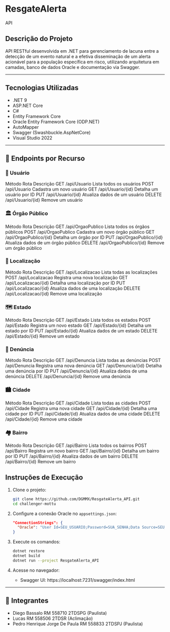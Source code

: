 # ResgateAlerta
 API

## Descrição do Projeto

API RESTful desenvolvida em .NET para gerenciamento de  lacuna entre a detecção de um evento natural e a efetiva disseminação de um alerta acionável para a população específica em risco, utilizando arquitetura em camadas, banco de dados Oracle e documentação via Swagger.

---

## Tecnologias Utilizadas

- .NET 9
- ASP.NET Core
- C#
- Entity Framework Core
- Oracle Entity Framework Core (ODP.NET)
- AutoMapper
- Swagger (Swashbuckle.AspNetCore)
- Visual Studio 2022

---

## 🔗 Endpoints por Recurso
### 👤 Usuário
Método	Rota	Descrição
GET	/api/Usuario	Lista todos os usuários
POST	/api/Usuario	Cadastra um novo usuário
GET	/api/Usuario/{id}	Detalha um usuário por ID
PUT	/api/Usuario/{id}	Atualiza dados de um usuário
DELETE	/api/Usuario/{id}	Remove um usuário

### 🏛️ Órgão Público
Método	Rota	Descrição
GET	/api/OrgaoPublico	Lista todos os órgãos públicos
POST	/api/OrgaoPublico	Cadastra um novo órgão público
GET	/api/OrgaoPublico/{id}	Detalha um órgão por ID
PUT	/api/OrgaoPublico/{id}	Atualiza dados de um órgão público
DELETE	/api/OrgaoPublico/{id}	Remove um órgão público

### 📍 Localização
Método	Rota	Descrição
GET	/api/Localizacao	Lista todas as localizações
POST	/api/Localizacao	Registra uma nova localização
GET	/api/Localizacao/{id}	Detalha uma localização por ID
PUT	/api/Localizacao/{id}	Atualiza dados de uma localização
DELETE	/api/Localizacao/{id}	Remove uma localização

### 🗺️ Estado
Método	Rota	Descrição
GET	/api/Estado	Lista todos os estados
POST	/api/Estado	Registra um novo estado
GET	/api/Estado/{id}	Detalha um estado por ID
PUT	/api/Estado/{id}	Atualiza dados de um estado
DELETE	/api/Estado/{id}	Remove um estado

### 🧾 Denúncia
Método	Rota	Descrição
GET	/api/Denuncia	Lista todas as denúncias
POST	/api/Denuncia	Registra uma nova denúncia
GET	/api/Denuncia/{id}	Detalha uma denúncia por ID
PUT	/api/Denuncia/{id}	Atualiza dados de uma denúncia
DELETE	/api/Denuncia/{id}	Remove uma denúncia

### 🏙️ Cidade
Método	Rota	Descrição
GET	/api/Cidade	Lista todas as cidades
POST	/api/Cidade	Registra uma nova cidade
GET	/api/Cidade/{id}	Detalha uma cidade por ID
PUT	/api/Cidade/{id}	Atualiza dados de uma cidade
DELETE	/api/Cidade/{id}	Remove uma cidade

### 🏘️ Bairro
Método	Rota	Descrição
GET	/api/Bairro	Lista todos os bairros
POST	/api/Bairro	Registra um novo bairro
GET	/api/Bairro/{id}	Detalha um bairro por ID
PUT	/api/Bairro/{id}	Atualiza dados de um bairro
DELETE	/api/Bairro/{id}	Remove um bairro

## Instruções de Execução

1. Clone o projeto:
   ```bash
   git clone https://github.com/DGMMX/ResgateAlerta_API.git
   cd challenger-mottu
   ```

2. Configure a conexão Oracle no `appsettings.json`:
   ```json
   "ConnectionStrings": {
     "Oracle": "User Id=SEU_USUARIO;Password=SUA_SENHA;Data Source=SEU_SERVIDOR"
   }
   ```

3. Execute os comandos:
   ```bash
   dotnet restore
   dotnet build
   dotnet run --project ResgateAlerta_API

   ```

4. Acesse no navegador:
   - Swagger UI: https://localhost:7231/swagger/index.html

---

## 👥 Integrantes

- Diego Bassalo RM 558710 2TDSPG (Paulista)
- Lucas  RM 558506 2TDSR (Aclimação)
- Pedro Henrique Jorge De Paula RM 558833 2TDSPJ (Paulista)
